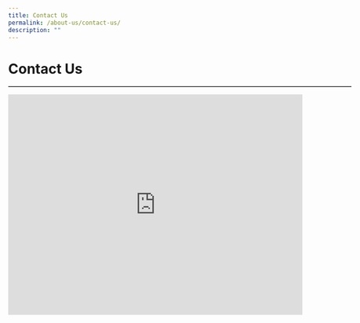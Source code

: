 ```yaml
---
title: Contact Us
permalink: /about-us/contact-us/
description: ""
---
```

Contact Us
==========
<table class="MsoTableGrid ive_eobj_left" border="1" cellspacing="0" cellpadding="0" style="margin:0px 0px 10px 0px; outline: 0px; padding: 0px; float: left; width: 700; height: 0px;">
	<tbody style="margin: 0px; outline: 0px; padding: 0px;">
		<tr style="margin: 10px; outline: 10px; padding: 10px;">
			<td width="87" valign="top" style="margin: 10px; outline: 10px; padding: 0cm 5.4pt; width: 198px; border: 1pt solid windowtext; background: rgb(242, 242, 242);">
				<p class="MsoNormal" style="margin: 10px 0px 10px; outline: 0px; padding: 0px; line-height: normal;">
				<b style="margin: 0px; outline: 0px; padding: 0px;">Address:
		</b></p></td>
	<td width="266" valign="middle" style="margin: 0px; outline: 0px; padding: 0cm 5.4pt; width: 294px; border-top: 1pt solid windowtext; border-right: 1pt solid windowtext; border-bottom: 1pt solid windowtext; border-image: initial; border-left: none;">
		<p class="MsoNormal" style="margin: 10px 0px 10px; outline: 0px; padding: 0px; line-height: normal;">
			<b style="margin: 0px; outline: 0px; padding: 0px;">1020 Dover Road S139657
		</b></p></td></tr>
	<tr style="margin: 0px; outline: 0px; padding: 0px;">
		<td width="87" valign="middle" style="margin: 0px; outline: 0px; padding: 0cm 5.4pt; width: 70.65pt; border-right: 1pt solid windowtext; border-bottom: 1pt solid windowtext; border-left: 1pt solid windowtext; border-image: initial; border-top: none; background: rgb(242, 242, 242);">
			<p class="MsoNormal" style="margin: 10px 0px 10px; outline: 0px; padding: 0px; line-height: normal;">
				<b style="margin: 0px; outline: 0px; padding: 0px;">Telephone:
				</b></p></td>
		<td width="266" valign="top" style="margin: 0px; outline: 0px; padding: 0cm 5.4pt; width: 380.15pt; border-top: none; border-left: none; border-bottom: 1pt solid windowtext; border-right: 1pt solid windowtext;">
			<p class="MsoNormal" style="margin: 10px 0px 10px; outline: 0px; padding: 0px; line-height: normal;">
				<b style="margin: 0px; outline: 0px; padding: 0px;">6775 4140
				</b></p></td></tr>
		<tr style="margin: 0px; outline: 0px; padding: 0px;">
			<td width="87" valign="top" style="margin: 0px; outline: 0px; padding: 0cm 5.4pt; width: 70.65pt; border-right: 1pt solid windowtext; border-bottom: 1pt solid windowtext; border-left: 1pt solid windowtext; border-image: initial; border-top: none; background: rgb(242, 242, 242);">
				<p class="MsoNormal" style="margin: 10px 0px 10px; outline: 0px; padding: 0px; line-height: normal;">
					<b style="margin: 0px; outline: 0px; padding: 0px;">Fax:
					</b></p></td>
			<td width="266" valign="top" style="margin: 0px; outline: 0px; padding: 0cm 5.4pt; width: 380.15pt; border-top: none; border-left: none; border-bottom: 1pt solid windowtext; border-right: 1pt solid windowtext;">
			<p class="MsoNormal" style="margin: 10px 0px 10px; outline: 0px; padding: 0px; line-height: normal;">
				<b style="margin: 0px; outline: 0px; padding: 0px;">6775 2310
				</b></p></td></tr>
		<tr style="margin: 0px; outline: 0px; padding: 0px;">
			<td width="87" valign="top" style="margin: 0px; outline: 0px; padding: 0cm 5.4pt; width: 70.65pt; border-right: 1pt solid windowtext; border-bottom: 1pt solid windowtext; border-left: 1pt solid windowtext; border-image: initial; border-top: none; background: rgb(242, 242, 242);">
				<p class="MsoNormal" style="margin:10px 0px 10px; outline: 0px; padding: 0px; line-height: normal;">
					<b style="margin: 0px; outline: 0px; padding: 0px;">Email:
					</b></p></td>
			<td width="266" valign="top" style="margin: 0px; outline: 0px; padding: 0cm 5.4pt; width: 380.15pt; border-top: none; border-left: none; border-bottom: 1pt solid windowtext; border-right: 1pt solid windowtext;">
				<p class="MsoNormal" style="margin: 10px 0px 10px; outline: 0px; padding: 0px; line-height: normal;">
					<b style="margin: 0px; outline: 0px; padding: 0px;">ntss@moe.edu.sg
						<span style="margin: 0px; outline: 0px; padding: 0px;">&nbsp; &nbsp;
						</span></b></p></td></tr>
		<tr style="margin: 0px; outline: 0px; padding: 0px;">
			<td width="87" valign="top" style="margin: 0px; outline: 0px; padding: 0cm 5.4pt; width: 70.65pt; border-right: 1pt solid windowtext; border-bottom: 1pt solid windowtext; border-left: 1pt solid windowtext; border-image: initial; border-top: none; background: rgb(242, 242, 242);">
				<p class="MsoNormal" style="margin: 10px 0px 10px; outline: 0px; padding: 0px; line-height: normal;">
					<b style="margin: 0px; outline: 0px; padding: 0px;">Youtube:
					</b></p></td>
			<td width="266" valign="top" style="margin: 0px; outline: 0px; padding: 0cm 5.4pt; width: 380.15pt; border-top: none; border-left: none; border-bottom: 1pt solid windowtext; border-right: 1pt solid windowtext;">
				<p class="MsoNormal" style="margin: 10px 0px 10px; outline: 0px; padding: 0px; line-height: normal;"><b style="margin: 0px; outline: 0px; padding: 0px;">
					<a href="https://www.youtube.com/channel/UCpr38l9K4Tv_JAm-AhLm1rw" target="_blank" style="margin: 0px; outline: 0px; padding: 0px; color: rgb(5, 5, 5); text-decoration: none;">NTSS Youtube Channel</a>
					<span>&nbsp;</span>&nbsp;
					</b></p></td></tr>
		<tr style="margin: 0px; outline: 0px; padding: 0px;">
			<td width="87" valign="top" style="margin: 0px; outline: 0px; padding: 0cm 5.4pt; width: 70.65pt; border-right: 1pt solid windowtext; border-bottom: 1pt solid windowtext; border-left: 1pt solid windowtext; border-image: initial; border-top: none; background: rgb(242, 242, 242);">
			<p class="MsoNormal" style="margin: 10px 0px 10px; outline: 0px; padding: 0px; line-height: normal;">
				<b style="margin: 0px; outline: 0px; padding: 0px;">Nearest MRT Station:
				</b></p></td>
			<td width="266" valign="top" style="margin: 0px; outline: 0px; padding: 0cm 5.4pt; width: 380.15pt; border-top: none; border-left: none; border-bottom: 1pt solid windowtext; border-right: 1pt solid windowtext;">
				<p class="MsoNormal" style="margin: 10px 0px 10px; outline: 0px; padding: 0px; line-height: normal;">
					<b style="margin: 0px; outline: 0px; padding: 0px;">Dover
					</b></p></td></tr>
		<tr style="margin: 0px; outline: 0px; padding: 0px;">
			<td width="87" valign="top" style="margin: 0px; outline: 0px; padding: 0cm 5.4pt; width: 70.65pt; border-right: 1pt solid windowtext; border-bottom: 1pt solid windowtext; border-left: 1pt solid windowtext; border-image: initial; border-top: none; background: rgb(242, 242, 242);">
				<p class="MsoNormal" style="margin: 10px 0px 10px; outline: 0px; padding: 0px; line-height: normal;">
		<b style="margin: 0px; outline: 0px; padding: 0px;">Buses:
		</b></p></td>
			<td width="266" valign="top" style="margin: 0px; outline: 0px; padding: 0cm 5.4pt; width: 380.15pt; border-top: none; border-left: none; border-bottom: 1pt solid windowtext; border-right: 1pt solid windowtext;">
				<p class="MsoNormal" style="margin:10px 0px 10px; outline: 0px; padding: 0px; line-height: normal;">
					<b style="margin: 0px; outline: 0px; padding: 0px;">33, 96, 151, 183, 196
					</b></p></td></tr></tbody></table>
					
<br>

<iframe src="https://www.google.com/maps/embed?pb=!1m18!1m12!1m3!1d3988.7754898272788!2d103.7731811!3d1.3100184!2m3!1f0!2f0!3f0!3m2!1i1024!2i768!4f13.1!3m3!1m2!1s0x31da1a8aef8b5741%3A0x79f6a32a26648bf3!2sNew%20Town%20Secondary%20School!5e0!3m2!1sen!2ssg!4v1696483770623!5m2!1sen!2ssg" width="600" height="450" style="border:0;" allowfullscreen="" loading="lazy"></iframe>